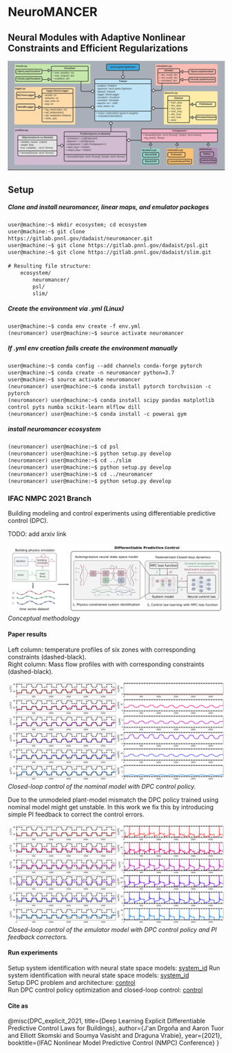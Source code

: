 # NeuroMANCER
## Neural Modules with Adaptive Nonlinear Constraints and 	Efficient Regularizations
![UML diagram](figs/class_diagram.png)

## Setup

##### Clone and install neuromancer, linear maps, and emulator packages
```console
user@machine:~$ mkdir ecosystem; cd ecosystem
user@machine:~$ git clone https://gitlab.pnnl.gov/dadaist/neuromancer.git
user@machine:~$ git clone https://gitlab.pnnl.gov/dadaist/psl.git
user@machine:~$ git clone https://gitlab.pnnl.gov/dadaist/slim.git

# Resulting file structure:
    ecosystem/
        neuromancer/
        psl/
        slim/
```

##### Create the environment via .yml (Linux)

```console
user@machine:~$ conda env create -f env.yml
(neuromancer) user@machine:~$ source activate neuromancer
```

##### If .yml env creation fails create the environment manually

```console
user@machine:~$ conda config --add channels conda-forge pytorch
user@machine:~$ conda create -n neuromancer python=3.7
user@machine:~$ source activate neuromancer
(neuromancer) user@machine:~$ conda install pytorch torchvision -c pytorch
(neuromancer) user@machine:~$ conda install scipy pandas matplotlib control pyts numba scikit-learn mlflow dill
(neuromancer) user@machine:~$ conda install -c powerai gym
```

##### install neuromancer ecosystem 

```console
(neuromancer) user@machine:~$ cd psl
(neuromancer) user@machine:~$ python setup.py develop
(neuromancer) user@machine:~$ cd ../slim
(neuromancer) user@machine:~$ python setup.py develop
(neuromancer) user@machine:~$ cd ../neuromancer
(neuromancer) user@machine:~$ python setup.py develop
```


### IFAC NMPC 2021 Branch 
Building modeling and control experiments using differentiable predictive control (DPC).


TODO: add arxiv link


![methodology.](figs/methodology.png)
*Conceptual methodology*

#### Paper results

Left column: temperature profiles of six zones with corresponding constraints (dashed-black).  
Right column: Mass flow profiles with with corresponding constraints (dashed-black).

![DPC_nominal.](figs/DPC_nominal_model2.png)
*Closed-loop control of the nominal model with DPC control policy.*

Due to the unmodeled plant-model mismatch the DPC policy trained using nominal model might get unstable.
In this work we fix this by introducing simple PI feedback to correct the control errors.

![DPC_gt.](figs/DPC_gt_model2.png)
*Closed-loop control of the emulator model with DPC control policy and PI feedback correctors.*


#### Run experiments

Setup system identification with neural state space models:
[system_id](neuromancer/train_scripts/papers/nmpc2020_buildings/setup_system_id.py)
Run system identification with neural state space models:
[system_id](neuromancer/train_scripts/papers/nmpc2020_buildings/system_id.py)  
Setup DPC problem and architecture:
[control](neuromancer/train_scripts/papers/nmpc2020_buildings/control.py)  
Run DPC control policy optimization and closed-loop control:
[control](neuromancer/train_scripts/papers/nmpc2020_buildings/control.py)


#### Cite as

@misc{DPC_explicit_2021,
      title={Deep Learning Explicit Differentiable Predictive Control Laws for Buildings}, 
      author={J\'an Drgoňa and Aaron Tuor and Elliott Skomski and Soumya Vasisht and Draguna Vrabie},
      year={2021},
      booktitle={IFAC Nonlinear Model Predictive Control (NMPC) Conference}
}
